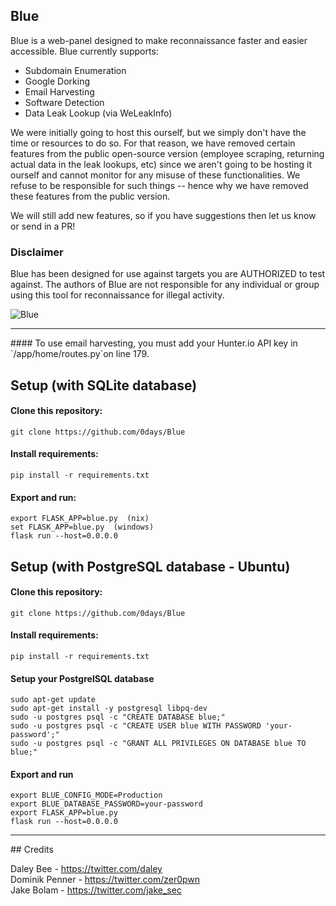 ## Blue

Blue is a web-panel designed to make reconnaissance faster and easier accessible. Blue currently supports:  

* Subdomain Enumeration
* Google Dorking
* Email Harvesting
* Software Detection
* Data Leak Lookup (via WeLeakInfo)

We were initially going to host this ourself, but we simply don't have the time or resources to do so. For that reason, we have removed certain features from the public open-source version (employee scraping, returning actual data in the leak lookups, etc) since we aren't going to be hosting it ourself and cannot monitor for any misuse of these functionalities. We refuse to be responsible for such things -- hence why we have removed these features from the public version.  

We will still add new features, so if you have suggestions then let us know or send in a PR!  

### Disclaimer

Blue has been designed for use against targets you are AUTHORIZED to test against. The authors of Blue are not responsible for any individual or group using this tool for reconnaissance for illegal activity.


![Blue](https://i.imgur.com/lBI4hdh.png)

<hr>
#### To use email harvesting, you must add your Hunter.io API key in `/app/home/routes.py`on line 179.

## Setup (with SQLite database)

#### Clone this repository:

```git clone https://github.com/0days/Blue```  

#### Install requirements:  

```pip install -r requirements.txt```  

#### Export and run:

```
export FLASK_APP=blue.py  (nix)  
set FLASK_APP=blue.py  (windows)  
flask run --host=0.0.0.0  
```
## Setup (with PostgreSQL database - Ubuntu)  

#### Clone this repository:

```git clone https://github.com/0days/Blue```  

#### Install requirements:  

```pip install -r requirements.txt```

#### Setup your PostgrelSQL database
```
sudo apt-get update  
sudo apt-get install -y postgresql libpq-dev  
sudo -u postgres psql -c "CREATE DATABASE blue;"  
sudo -u postgres psql -c "CREATE USER blue WITH PASSWORD 'your-password';"  
sudo -u postgres psql -c "GRANT ALL PRIVILEGES ON DATABASE blue TO blue;"  
```

#### Export and run
```
export BLUE_CONFIG_MODE=Production  
export BLUE_DATABASE_PASSWORD=your-password  
export FLASK_APP=blue.py    
flask run --host=0.0.0.0  
```
<hr>
## Credits

Daley Bee - https://twitter.com/daley  
Dominik Penner - https://twitter.com/zer0pwn  
Jake Bolam - https://twitter.com/jake_sec  
